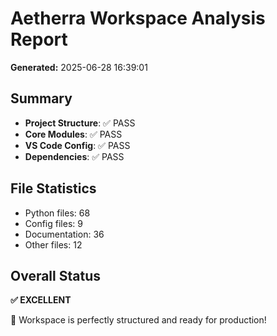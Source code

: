 # Aetherra Workspace Analysis Report

**Generated:** 2025-06-28 16:39:01

## Summary

- **Project Structure**: ✅ PASS
- **Core Modules**: ✅ PASS
- **VS Code Config**: ✅ PASS
- **Dependencies**: ✅ PASS

## File Statistics

- Python files: 68
- Config files: 9
- Documentation: 36
- Other files: 12

## Overall Status

**✅ EXCELLENT**

🎉 Workspace is perfectly structured and ready for production!
